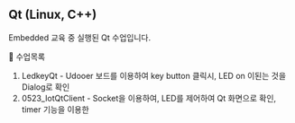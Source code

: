 ## Qt (Linux, C++)
Embedded 교육 중 실행된 Qt 수업입니다.

🌝 수업목록

1. LedkeyQt - Udooer 보드를 이용하여 key button 클릭시, LED on 이된는 것을 Dialog로 확인
2. 0523_IotQtClient - Socket을 이용하여, LED를 제어하여 Qt 화면으로 확인, timer 기능을 이용한 
 
